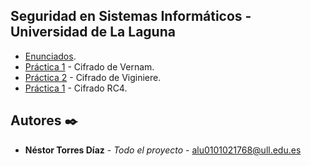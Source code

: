 ## Seguridad en Sistemas Informáticos - Universidad de La Laguna
* [Enunciados](https://github.com/alu0101021768/SSI/tree/master/Enunciados).
* [Práctica 1](https://github.com/alu0101021768/SSI-/tree/master/P1) - Cifrado de Vernam.
* [Práctica 2](https://github.com/alu0101021768/SSI-/tree/master/P2) - Cifrado de Viginiere.
* [Práctica 1](https://github.com/alu0101021768/SSI-/tree/master/P3) - Cifrado RC4.
## Autores ✒️

* **Néstor Torres Díaz** - *Todo el proyecto* - [alu0101021768@ull.edu.es](https://github.com/alu0101021768)

